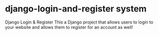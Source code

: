 # django-login-and-register system
 Django Login & Register This a Django project that allows users to login to your website and allows them to register for an account as well! 
